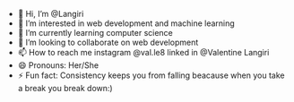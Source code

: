 - 👋 Hi, I’m @Langiri
- 👀 I’m interested in web development and machine learning
- 🌱 I’m currently learning computer science
- 💞️ I’m looking to collaborate on web development
- 📫 How to reach me instagram @val.le8 linked in @Valentine Langiri
- 😄 Pronouns: Her/She
- ⚡ Fun fact: Consistency keeps you from falling beacause when you take a break you break down:)

<!---
Langiri/Langiri is a ✨ special ✨ repository because its `README.md` (this file) appears on your GitHub profile.
You can click the Preview link to take a look at your changes.
--->
